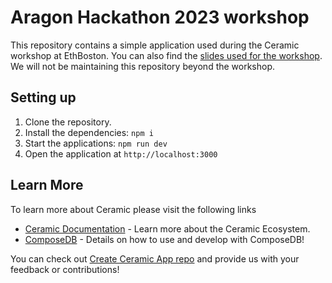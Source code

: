 # Aragon Hackathon 2023 workshop

This repository contains a simple application used during the Ceramic workshop at EthBoston. You can also find the [slides used for the workshop](https://docs.google.com/presentation/d/1F7Y398B8aj7I_NRegr1VqqCghy8afWgDKPENBWErgiE/edit#slide=id.g22cc2664486_0_215). We will not be maintaining this repository beyond the workshop. 

## Setting up

1. Clone the repository.
2. Install the dependencies: `npm i`
3. Start the applications: `npm run dev`
4. Open the application at `http://localhost:3000`


## Learn More

To learn more about Ceramic please visit the following links

- [Ceramic Documentation](https://developers.ceramic.network/learn/welcome/) - Learn more about the Ceramic Ecosystem.
- [ComposeDB](https://composedb.js.org/) - Details on how to use and develop with ComposeDB!

You can check out [Create Ceramic App repo](https://github.com/ceramicstudio/create-ceramic-app) and provide us with your feedback or contributions! 
